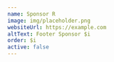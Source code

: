 ```yaml
---
name: Sponsor R
image: img/placeholder.png
websiteUrl: https://example.com
altText: Footer Sponsor $i
order: $i
active: false
---
```

